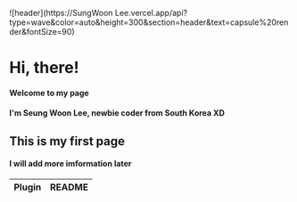 ![header](https://SungWoon Lee.vercel.app/api?type=wave&color=auto&height=300&section=header&text=capsule%20render&fontSize=90)
# Hi, there!
#### Welcome to my page  
#### I'm Seung Woon Lee, newbie coder from South Korea XD
  
  
## This is my first page  
#### I will add more imformation later


| Plugin | README |
| ------ | ------ |
